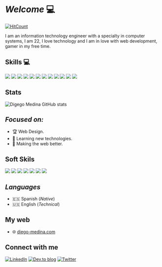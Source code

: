 # _Welcome_  :computer:
[![HitCount](https://komarev.com/ghpvc/?username=DiegoNMedina&label=Profile%20views&color=60dae2&style=flat)](https://github.com/DiegoNMedina)

I am an information technology engineer with a specialty in computer systems, I am 22, I love technology and I am in love with web development, gamer in my free time.


## Skills :computer:
![](https://img.shields.io/badge/WordPress-21759b?style=for-the-badge&logo=wordpress&logoColor=22272E&labelColor=f0f0f0)
![](https://img.shields.io/badge/PHP-787cb4?style=for-the-badge&logo=php&logoColor=22272E&labelColor=f0f0f0)
![](https://img.shields.io/badge/HTML-e54d26?style=for-the-badge&logo=html5&logoColor=22272E&labelColor=f0f0f0)
![](https://img.shields.io/badge/CSS-0170bf?style=for-the-badge&logo=css3&logoColor=22272E&labelColor=f0f0f0)
![](https://img.shields.io/badge/NodeJS-306E17?style=for-the-badge&logo=node.js&logoColor=22272E&labelColor=f0f0f0&)
![](https://img.shields.io/badge/JavaScript-EFD948?style=for-the-badge&logo=javascript&logoColor=22272E&labelColor=f0f0f0)
![](https://img.shields.io/badge/SQL-be1431?style=for-the-badge&logo=mysql&logoColor=22272E&labelColor=f0f0f0)
![](https://img.shields.io/badge/MYSQL-e58e00?style=for-the-badge&logo=mysql&logoColor=22272E&labelColor=f0f0f0)
![](https://img.shields.io/badge/Laravel-ff291a?style=for-the-badge&logo=laravel&logoColor=22272E&labelColor=f0f0f0)
![](https://img.shields.io/badge/Codeigniter-ee4323?style=for-the-badge&logo=codeigniter&logoColor=22272E&labelColor=f0f0f0)
![](https://img.shields.io/badge/CSharp-963dad?style=for-the-badge&logo=csharp&logoColor=22272E&labelColor=f0f0f0)
![](https://img.shields.io/badge/Git-f34f29?style=for-the-badge&logo=git&logoColor=22272E&labelColor=f0f0f0)

## Stats

![Digego Medina GitHub stats](https://github-readme-stats.vercel.app/api?username=DiegoNMedina&show_icons=true&theme=radical)


## _Focused on:_
- :trophy: Web Design.
- :closed_book: Learning new technologies.
- :rocket: Making the web better.

## Soft Skils 
![](https://img.shields.io/badge/Problem%20solving-2D333B?style=for-the-badge)
![](https://img.shields.io/badge/Teamwork-2D333B?style=for-the-badge)
![](https://img.shields.io/badge/Communication%20skills-2D333B?style=for-the-badge)
![](https://img.shields.io/badge/stress%20resistance-2D333B?style=for-the-badge)
![](https://img.shields.io/badge/Emotional%20intelligence-2D333B?style=for-the-badge)
![](https://img.shields.io/badge/creativity-2D333B?style=for-the-badge)
![](https://img.shields.io/badge/Time%20management%20and%20organization-2D333B?style=for-the-badge)

## _Languages_
- :es: Spanish (_Native_)
- :us: English (_Technical_)



## My web
- :globe_with_meridians: <a href="https://diego-medina.com">diego-medina.com</a> 




## Connect with me

[![LinkedIn](https://img.shields.io/badge/linkedin-%230077B5.svg?style=for-the-badge&logo=linkedin&logoColor=white)](https://www.linkedin.com/in/diego-medina-9aa79920b/) [![Dev.to blog](https://img.shields.io/badge/dev.to-0A0A0A?style=for-the-badge&logo=dev.to&logoColor=white)](https://dev.to/diegonmedina) [![Twitter](https://img.shields.io/badge/thathuydiegom-%231DA1F2.svg?style=for-the-badge&logo=Twitter&logoColor=white)](https://twitter.com/thatguydiegom) 






